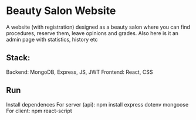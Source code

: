 # Beauty Salon Website

A website (with registration) designed as a beauty salon where you can find procedures, reserve them, leave opinions and grades. Also here is it an admin page with statistics, history etc

## Stack: 
Backend: MongoDB, Express, JS, JWT
Frontend: React, CSS

## Run
Install dependences
For server (api): npm install express dotenv mongoose
For client: npm react-script

